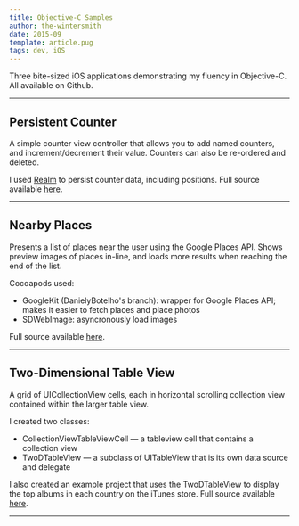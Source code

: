 ```yaml
---
title: Objective-C Samples
author: the-wintersmith
date: 2015-09
template: article.pug
tags: dev, iOS
---
```


 Three bite-sized iOS applications demonstrating my fluency in Objective-C.   All available on Github.
 
---
## Persistent Counter
<div class="youtube" id="C6ezaJtyUD8"></div>

A simple counter view controller that allows you to add named counters, and increment/decrement their value.  Counters can also be re-ordered and deleted.

I used [Realm](https://realm.io/) to persist counter data, including positions.  Full source available [here](https://github.com/harquail/persistent-counter/).

---

## Nearby Places

<div class="youtube" id="3j6ggXrnIUM"></div>
 
Presents a list of places near the user using the Google Places API.
Shows preview images of places in-line, and loads more results when reaching the end of the list.

Cocoapods used:

- GoogleKit (DanielyBotelho's branch): wrapper for Google Places API; makes it easier to fetch places and place photos 
- SDWebImage: asyncronously load images

Full source available [here](https://github.com/harquail/nearby-places).

---
## Two-Dimensional Table View

<div class="youtube" id="gwgEpGpX0vg"></div>

A grid of UICollectionView cells, each in horizontal scrolling collection view contained within the larger table view.

I created two classes:
* CollectionViewTableViewCell — a tableview cell that contains a collection view
* TwoDTableView — a subclass of UITableView that is its own data source and delegate 

I also created an example project that uses the TwoDTableView to display the top albums in each country on the iTunes store.  Full source available [here](https://github.com/harquail/2d-tableview).

---